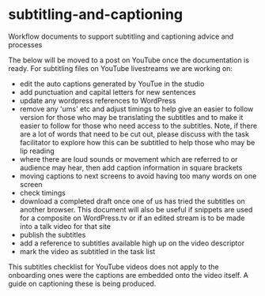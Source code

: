 # subtitling-and-captioning
Workflow documents to support subtitling and captioning advice and processes


The below will be moved to a post on YouTube once the documentation is ready.
For subtitling files on YouTube livestreams we are working on:
- edit the auto captions generated by YouTue in the studio
- add punctuation and capital letters for new sentences
- update any wordpress references to WordPress
- remove any 'ums' etc and adjust timings to help give an easier to follow version for those who may be translating the subtitles and to make it easier to follow for those who need access to the subtitles. Note, if there are a lot of words that need to be cut out, please discuss with the task facilitator to explore how this can be subtitled to help those who may be lip reading
- where there are loud sounds or movement which are referred to or audience may hear, then add caption information in square brackets
- moving captions to next screens to avoid having too many words on one screen
- check timings
- download a completed draft once one of us has tried the subtitles on another browser. This document will also be useful if snippets are used for a composite on WordPress.tv or if an edited stream is to be made into a talk video for that site
- publish the subtitles
- add a reference to subtitles available high up on the video descriptor
- mark the video as subtitled in the task list

This subtitles checklist for YouTube videos does not apply to the onboarding ones were the captions are embedded onto the video itself. A guide on captioning these is being produced.
